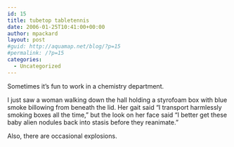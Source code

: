```yaml
---
id: 15
title: tubetop tabletennis
date: 2006-01-25T10:41:00+00:00
author: mpackard
layout: post
#guid: http://aquamap.net/blog/?p=15
#permalink: /?p=15
categories:
  - Uncategorized
---
```

Sometimes it&#8217;s fun to work in a chemistry department.

I just saw a woman walking down the hall holding a styrofoam box with blue smoke billowing from beneath the lid. Her gait said &#8220;I transport harmlessly smoking boxes all the time,&#8221; but the look on her face said &#8220;I better get these baby alien nodules back into stasis before they reanimate.&#8221;

Also, there are occasional explosions.

